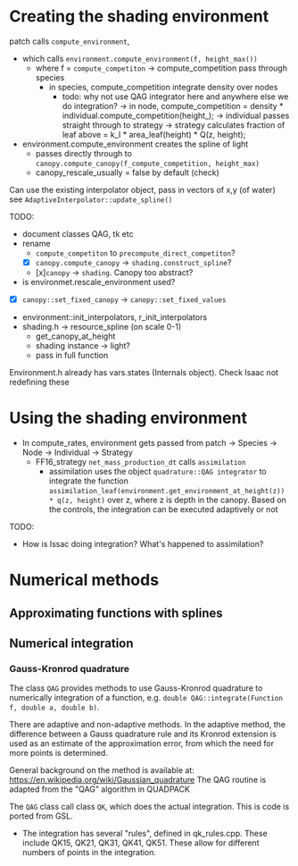# Creating the shading environment

patch calls `compute_environment`, 
  - which calls `environment.compute_environment(f, height_max())`
    - where f = `compute_competiton` 
      -> compute_competition pass through species 
        - in species, compute_competition integrate density over nodes
          - todo: why not use QAG integrator here and anywhere else we do integration?
          -> in node, compute_competition = density * individual.compute_competition(height_); 
            -> individual passes straight through to strategy
              -> strategy calculates fraction of leaf above = k_I * area_leaf(height) * Q(z, height);
  - environment.compute_environment creates the spline of light
    - passes directly through to `canopy.compute_canopy(f_compute_competition, height_max)`
    - canopy_rescale_usually = false by default (check)

Can use the existing interpolator object, pass in vectors of x,y (of water)
see `AdaptiveInterpolator::update_spline()`

TODO:
- document classes QAG, tk etc
- rename 
  - `compute_competiton` to `precompute_direct_competiton`?
  - [x] `canopy.compute_canopy` -> `shading.construct_spline`?
  - [x]`canopy` -> `shading`. Canopy too abstract?
- is environmet.rescale_environment used?
- [x] `canopy::set_fixed_canopy` -> `canopy::set_fixed_values`
- environment::init_interpolators, r_init_interpolators
- shading.h -> resource_spline (on scale 0-1)
  - get_canopy_at_height
  - shading instance -> light?
  - pass in full function

Environment.h already has vars.states (Internals object). Check Isaac not redefining these

# Using the shading environment

- In compute_rates, environment gets passed from patch -> Species -> Node -> Individual -> Strategy
  - FF16_strategy `net_mass_production_dt` calls `assimilation`
    - assimilation uses the object `quadrature::QAG integrator` to integrate the function `assimilation_leaf(environment.get_environment_at_height(z)) * q(z, height)` over z, where z is depth in the canopy. Based on the controls, the integration can be executed adaptively or not

TODO:

- How is Issac doing integration? What's happened to assimilation?


# Numerical methods

## Approximating functions with splines


## Numerical integration

### Gauss-Kronrod quadrature

The class `QAG` provides methods to use Gauss-Kronrod quadrature to numerically integration of a function, e.g. `double QAG::integrate(Function f, double a, double b)`. 

There are adaptive and non-adaptive methods. In the adaptive method, the difference between a Gauss quadrature rule and its Kronrod extension is used as an estimate of the approximation error, from which the need for more points is determined.

General background on the method is available at: https://en.wikipedia.org/wiki/Gaussian_quadrature
The QAG routine is adapted from the "QAG" algorithm in QUADPACK

The `QAG` class call class `QK`, which does the actual integration. This is code is ported from GSL.

- The integration has several "rules", defined in qk_rules.cpp. These include QK15, QK21, QK31, QK41, QK51. These allow for different numbers of points in the integration.





